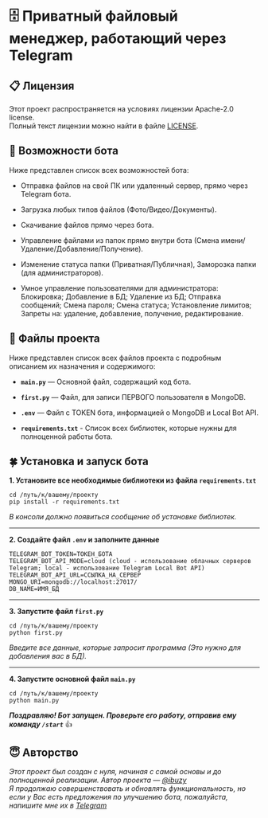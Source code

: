 🗄 Приватный файловый менеджер, работающий через Telegram
=========================

## 📋 Лицензия
Этот проект распространяется на условиях лицензии Apache-2.0 license.  
Полный текст лицензии можно найти в файле [LICENSE](./LICENSE).

## 💪 Возможности бота
Ниже представлен список всех возможностей бота:

* Отправка файлов на свой ПК или удаленный сервер, прямо через Telegram бота.  

* Загрузка любых типов файлов (Фото/Видео/Документы).

* Скачивание файлов прямо через бота.  

* Управление файлами из папок прямо внутри бота (Смена имени/Удаление/Добавление/Получение).  

* Изменение статуса папки (Приватная/Публичная), Заморозка папки (для администраторов).  

* Умное управление пользователями для администратора: Блокировка; Добавление в БД; Удаление из БД; Отправка сообщений; Смена пароля; Смена статуса; Установление лимитов; Запреты на: удаление, добавление, получение, редактирование.

## 📁 Файлы проекта
Ниже представлен список всех файлов проекта с подробным описанием их назначения и содержимого:

* **`main.py`** — Основной файл, содержащий код бота.  
  
* **`first.py`** — Файл, для записи ПЕРВОГО пользователя в MongoDB.   
  
* **`.env`** — Файл с TOKEN бота, информацией о MongoDB и Local Bot API.  
  
* **`requirements.txt`** - Список всех библиотек, которые нужны для полноценной работы бота.

## 🍀 Установка и запуск бота

**1. Установите все необходимые библиотеки из файла `requirements.txt`**
```
cd /путь/к/вашему/проекту
pip install -r requirements.txt
```
  
*В консоли должно появиться сообщение об установке библиотек.*
<hr>

**2. Создайте файл `.env` и заполните данные**
  
```
TELEGRAM_BOT_TOKEN=ТОКЕН_БОТА
TELEGRAM_BOT_API_MODE=cloud (cloud - использование облачных серверов Telegram; local - использование Telegram Local Bot API)
TELEGRAM_BOT_API_URL=ССЫЛКА_НА_СЕРВЕР
MONGO_URI=mongodb://localhost:27017/
DB_NAME=ИМЯ_БД
```

<hr>

**3. Запустите файл `first.py`**
  
```
cd /путь/к/вашему/проекту
python first.py
```
  
*Введите все данные, которые запросит программа (Это нужно для добавления вас в БД).*
<hr>

**4. Запустите основной файл `main.py`**
  
```
cd /путь/к/вашему/проекту
python main.py
```
  
***Поздравляю! Бот запущен. Проверьте его работу, отправив ему команду `/start`*** 👍

## 😇 Авторство

*Этот проект был создан с нуля, начиная с самой основы и до полноценной реализации. Автор проекта — [@ibuzy](https://t.me/ibuzy)*  
*Я продолжаю совершенствовать и обновлять функциональность, но если у Вас есть предложения по улучшению бота, пожалуйста, напишите мне их в [Telegram](https://t.me/ibuzy)*  
